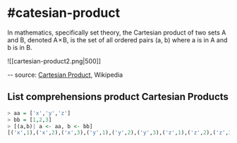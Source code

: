 # #catesian-product

In mathematics, specifically set theory, the Cartesian product of two sets A and B, denoted A × B, is the set of all ordered pairs (a, b) where a is in A and b is in B.

![[cartesian-product2.png|500]]

      
  -- source: [Cartesian Product](https://en.wikipedia.org/wiki/Cartesian_product), Wikipedia

## List comprehensions product Cartesian Products

```haskell
> aa = ['x','y','z']
> bb = [1,2,3]
> [(a,b)| a <- aa, b <- bb]
[('x',1),('x',2),('x',3),('y',1),('y',2),('y',3),('z',1),('z',2),('z',3)]
```

